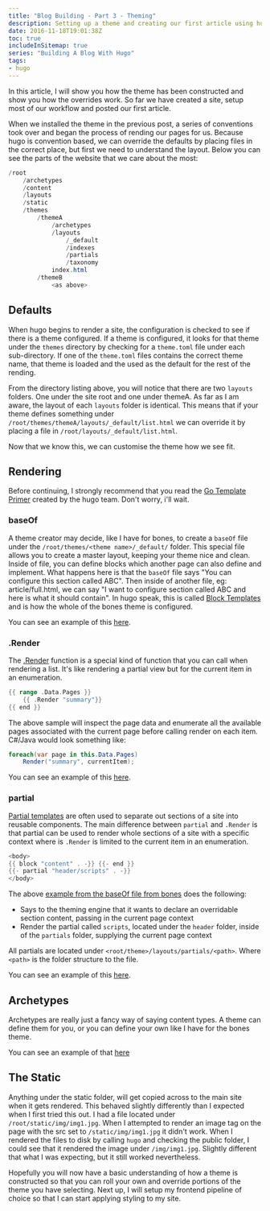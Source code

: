 ```yaml
---
title: "Blog Building - Part 3 - Theming"
description: Setting up a theme and creating our first article using hugo and bones
date: 2016-11-18T19:01:38Z
toc: true
includeInSitemap: true
series: "Building A Blog With Hugo"
tags:
- hugo
---
```


In this article, I will show you how the theme has been constructed and show you how the overrides work. So far we have created a site, setup most of our workflow and posted our first article.
<!--more-->

When we installed the theme in the previous post, a series of conventions took over and began the process of rending our pages for us. Because hugo is convention based, we can override the defaults by placing files in the correct place, but first we need to understand the layout. Below you can see the parts of the website that we care about the most:

```powershell
/root
    /archetypes
    /content
    /layouts
    /static
    /themes
        /themeA
            /archetypes
            /layouts
                /_default
                /indexes
                /partials
                /taxonomy
            index.html
        /themeB
            <as above>
```

## Defaults

When hugo begins to render a site, the configuration is checked to see if there is a theme configured. If a theme is configured, it looks for that theme under the `themes` directory by checking for a `theme.toml` file under each sub-directory. If one of the `theme.toml` files contains the correct theme name, that theme is loaded and the used as the default for the rest of the rending.

From the directory listing above, you will notice that there are two `layouts` folders. One under the site root and one under themeA. As far as I am aware, the layout of each `layouts` folder is identical. This means that if your theme defines something under `/root/themes/themeA/layouts/_default/list.html` we can override it by placing a file in `/root/layouts/_default/list.html`.

Now that we know this, we can customise the theme how we see fit.

## Rendering

Before continuing, I strongly recommend that you read the [Go Template Primer](http://gohugo.io/templates/go-templates/) created by the hugo team. Don't worry, i'll wait.

### baseOf

A theme creator may decide, like I have for bones, to create a `baseOf` file under the `/root/themes/<theme name>/_default/` folder. This special file allows you to create a master layout, keeping your theme nice and clean. Inside of file, you can define blocks which another page can also define and implement. What happens here is that the `baseOf` file says "You can configure this section called ABC". Then inside of another file, eg: article/full.html, we can say "I want to configure section called ABC and here is what it should contain". In hugo speak, this is called [Block Templates](http://gohugo.io/templates/blocks/) and is how the whole of the bones theme is configured.

You can see an example of this [here](https://github.com/Im5tu/hugo-bones/blob/master/layouts/_default/baseof.html).

### .Render

The [.Render](http://gohugo.io/templates/functions/#render) function is a special kind of function that you can call when rendering a list. It's like rendering a partial view but for the current item in an enumeration.

``` go
{{ range .Data.Pages }}
    {{ .Render "summary"}}
{{ end }}
```

The above sample will inspect the page data and enumerate all the available pages associated with the current page before calling render on each item. C#/Java would look something like:

``` c#
foreach(var page in this.Data.Pages)
    Render("summary", currentItem);
```

You can see an example of this [here](https://github.com/Im5tu/hugo-bones/blob/master/layouts/article/list.html#L4).

### partial

[Partial templates](http://gohugo.io/templates/partials/) are often used to separate out sections of a site into reusable components. The main difference between `partial` and `.Render` is that partial can be used to render whole sections of a site with a specific context where is `.Render` is limited to the current item in an enumeration.

``` go
<body>
{{ block "content" . -}} {{- end }}
{{- partial "header/scripts" . -}}
</body>
```

The above [example from the baseOf file from bones](https://github.com/Im5tu/hugo-bones/blob/master/layouts/_default/baseof.html) does the following:

- Says to the theming engine that it wants to declare an overridable section content, passing in the current page context
- Render the partial called `scripts`, located under the `header` folder, inside of the `partials` folder, supplying the current page context

All partials are located under `<root/theme>/layouts/partials/<path>`. Where `<path>` is the folder structure to the file.

You can see an example of this [here](https://github.com/Im5tu/hugo-bones/blob/master/layouts/_default/baseof.html).

## Archetypes

Archetypes are really just a fancy way of saying content types. A theme can define them for you, or you can define your own like I have for the bones theme.

You can see an example of that [here](https://github.com/Im5tu/hugo-bones/blob/master/archetypes/article.md)

## The Static

Anything under the static folder, will get copied across to the main site when it gets rendered. This behaved slightly differently than I expected when I first tried this out. I had a file located under `/root/static/img/img1.jpg`. When I attempted to render an image tag on the page with the src set to `/static/img/img1.jpg` it didn't work. When I rendered the files to disk by calling `hugo` and checking the public folder, I could see that it rendered the image under `/img/img1.jpg`. Slightly different that what I was expecting, but it still worked nevertheless.

Hopefully you will now have a basic understanding of how a theme is constructed so that you can roll your own and override portions of the theme you have selecting. Next up, I will setup my frontend pipeline of choice so that I can start applying styling to my site.
